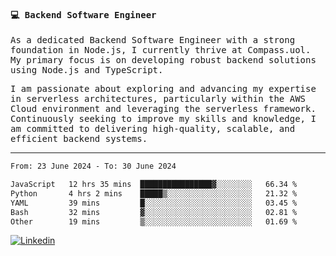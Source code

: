 
<samp>
  
#### 💻 Backend Software Engineer

As a dedicated Backend Software Engineer with a strong foundation in Node.js, I currently thrive at Compass.uol. My primary focus is on developing robust backend solutions using Node.js and TypeScript.

I am passionate about exploring and advancing my expertise in serverless architectures, particularly within the AWS Cloud environment and leveraging the serverless framework. Continuously seeking to improve my skills and knowledge, I am committed to delivering high-quality, scalable, and efficient backend systems.

---

<!--START_SECTION:waka-->

```txt
From: 23 June 2024 - To: 30 June 2024

JavaScript   12 hrs 35 mins  ████████████████▓░░░░░░░░   66.34 %
Python       4 hrs 2 mins    █████▒░░░░░░░░░░░░░░░░░░░   21.32 %
YAML         39 mins         █░░░░░░░░░░░░░░░░░░░░░░░░   03.45 %
Bash         32 mins         ▓░░░░░░░░░░░░░░░░░░░░░░░░   02.81 %
Other        19 mins         ▒░░░░░░░░░░░░░░░░░░░░░░░░   01.69 %
```

<!--END_SECTION:waka-->
  
</samp>

[![Linkedin](https://img.shields.io/badge/-Mateus%20Garcia-c080ff?style=flat-square&logo=Linkedin&logoColor=white&link=https://www.linkedin.com/in/mpgxc)](https://www.linkedin.com/in/mateusogarcia) 
